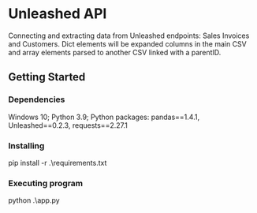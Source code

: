 # Unleashed API

Connecting and extracting data from Unleashed endpoints: Sales Invoices and Customers.
Dict elements will be expanded columns in the main CSV and array elements parsed to another CSV linked with a parentID.

## Getting Started

### Dependencies
Windows 10; Python 3.9;
Python packages: pandas==1.4.1, Unleashed==0.2.3, requests==2.27.1

### Installing
pip install -r .\requirements.txt

### Executing program
python .\app.py

